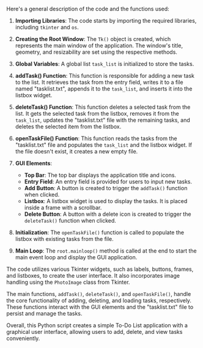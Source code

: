 Here's a general description of the code and the functions used:

1. **Importing Libraries**: The code starts by importing the required libraries, including `tkinter` and `os`.

2. **Creating the Root Window**: The `Tk()` object is created, which represents the main window of the application. The window's title, geometry, and resizability are set using the respective methods.

3. **Global Variables**: A global list `task_list` is initialized to store the tasks.

4. **addTask() Function**: This function is responsible for adding a new task to the list. It retrieves the task from the entry field, writes it to a file named "tasklist.txt", appends it to the `task_list`, and inserts it into the listbox widget.

5. **deleteTask() Function**: This function deletes a selected task from the list. It gets the selected task from the listbox, removes it from the `task_list`, updates the "tasklist.txt" file with the remaining tasks, and deletes the selected item from the listbox.

6. **openTaskFile() Function**: This function reads the tasks from the "tasklist.txt" file and populates the `task_list` and the listbox widget. If the file doesn't exist, it creates a new empty file.

7. **GUI Elements**:
   - **Top Bar**: The top bar displays the application title and icons.
   - **Entry Field**: An entry field is provided for users to input new tasks.
   - **Add Button**: A button is created to trigger the `addTask()` function when clicked.
   - **Listbox**: A listbox widget is used to display the tasks. It is placed inside a frame with a scrollbar.
   - **Delete Button**: A button with a delete icon is created to trigger the `deleteTask()` function when clicked.

8. **Initialization**: The `openTaskFile()` function is called to populate the listbox with existing tasks from the file.

9. **Main Loop**: The `root.mainloop()` method is called at the end to start the main event loop and display the GUI application.

The code utilizes various Tkinter widgets, such as labels, buttons, frames, and listboxes, to create the user interface. It also incorporates image handling using the `PhotoImage` class from Tkinter.

The main functions, `addTask()`, `deleteTask()`, and `openTaskFile()`, handle the core functionality of adding, deleting, and loading tasks, respectively. These functions interact with the GUI elements and the "tasklist.txt" file to persist and manage the tasks.

Overall, this Python script creates a simple To-Do List application with a graphical user interface, allowing users to add, delete, and view tasks conveniently.

